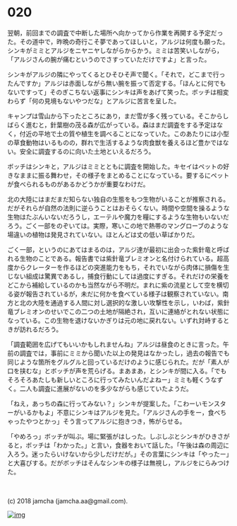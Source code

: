 # 020

翌朝，前回までの調査で中断した場所へ向かってから作業を再開する予定だった。その道中で，昨晩の奇行こそ夢であってほしいと，アルジは何度も願った。シンキがミミとアルジをニヤニヤしながらからかう。ミミは苦笑いしながら，「アルジさんの腕が痛むというのでさすっていただけですよ」と言った。  

シンキがアルジの隣にやってくるとひそひそ声で聞く。「それで，どこまで行ったんですか」アルジは赤面しながら無い腕を振って否定する。「ほんとに何でもないですって」そのぎこちない返事にシンキは声をあげて笑った。ボッチは相変わらず「何の見境もないやつだな」とアルジに苦言を呈した。  

キャンプは雪山から下ったところにあり，まだ雪が多く残っている。そこからしばらく進むと，針葉樹の茂る森が広がっている。森はまだ調査をする予定はなく，付近の平地で土の質や植生を調べることになっていた。このあたりには小型の草食動物はいるものの，群れで生活するような肉食獣を養えるほど豊かではない。安全に調査するのに向いた土地といえるだろう。  

ボッチはシンキと，アルジはミミとともに調査を開始した。キセイはペットの好きなままに振る舞わせ，その様子をまとめることになっている。要するにペットが食べられるものがあるかどうかが重要なわけだ。  

北の大陸にはまだまだ知らない独自の生態をもつ生物がいることが推察される。だがそれらが自然の法則に逆らうことはおそらくない。時間や空間を操るような生物はたぶんいないだろうし，エーテルや魔力を糧にするような生物もいないだろう。ごく一部をのぞいては。実際，寒いこの地で熱帯のマングローブのような場違いの植物は発見されていない。ほとんどは丈の低い草ばかりだ。  

ごく一部，というのにあてはまるのは，アルジ達が最初に出会った紫針竜と呼ばれる生物のことである。報告書では紫針竜ブレミオンと名付けられている。超高度からクレーターを作るほどの突進能力をもち，それでいながら肉体に損傷を生じない組成は驚異であるし，捕食行動にしては過度にすぎる。それだけの栄養をどこから補給しているのかも当然ながら不明だ。まれに紫の流星として空を横切る姿が報告されているが，未だに何かを食べている様子は観察されていない。南方と北の大陸を通過する人間に対し選択的な激しい攻撃性を示し，いわば，紫針竜ブレミオンのせいでこの二つの土地が隔絶され，互いに連絡がとれない状態になっている。この生物を退けないかぎりは元の地に戻れない。いずれ対峙するときが訪れるだろう。  

「調査範囲を広げてもいいかもしれませんね」アルジは昼食のときに言った。午前の調査では，事前にミミから聞いた以上の発見はなかったし，過去の報告でも同じような箇所をグルグルと回っているだけのように感じられた。だが「素人が口を挟むな」とボッチが声を荒らげる。まあまあ，とシンキが間に入る。「でもそろそろあたしも新しいところに行ってみたいんだよねー」ミミも軽くうなずく。二人も調査に進展がないのを多少ながらも感じていたようだ。  

「ねえ，あっちの森に行ってみない？」シンキが提案した。「こわーいモンスターがいるかもよ」不意にシンキはアルジを見た。「アルジさんの手をー，食べちゃったやつとかっ」そう言ってアルジに抱きつき，怖がらせる。  

「やめろっ」ボッチが叫ぶ。場に緊張がはしった。しぶしぶとシンキがひきさがると，ボッチは「わかった。」と言い，食器をおいて話した。「午後は森の周辺に入ろう。迷ったらいけないから少しだけだが。」その言葉にシンキは「やったー」と大喜びする。だがボッチはそんなシンキの様子は無視し，アルジをにらみつけた。  

<br>  
<br>  
(c) 2018 jamcha (jamcha.aa@gmail.com).  

[![img](http://i.creativecommons.org/l/by-nc-sa/4.0/88x31.png)](http://creativecommons.org/licenses/by-nc-sa/4.0/deed)